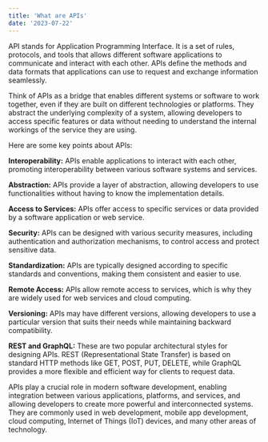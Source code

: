 ```yaml
---
title: 'What are APIs'
date: '2023-07-22'
---
```


API stands for Application Programming Interface. It is a set of rules, protocols, and tools that allows different software applications to communicate and interact with each other. APIs define the methods and data formats that applications can use to request and exchange information seamlessly.

Think of APIs as a bridge that enables different systems or software to work together, even if they are built on different technologies or platforms. They abstract the underlying complexity of a system, allowing developers to access specific features or data without needing to understand the internal workings of the service they are using.

Here are some key points about APIs:

**Interoperability:** APIs enable applications to interact with each other, promoting interoperability between various software systems and services.

**Abstraction:** APIs provide a layer of abstraction, allowing developers to use functionalities without having to know the implementation details.

**Access to Services:** APIs offer access to specific services or data provided by a software application or web service.

**Security:** APIs can be designed with various security measures, including authentication and authorization mechanisms, to control access and protect sensitive data.

**Standardization:** APIs are typically designed according to specific standards and conventions, making them consistent and easier to use.

**Remote Access:** APIs allow remote access to services, which is why they are widely used for web services and cloud computing.

**Versioning:** APIs may have different versions, allowing developers to use a particular version that suits their needs while maintaining backward compatibility.

**REST and GraphQL:** These are two popular architectural styles for designing APIs. REST (Representational State Transfer) is based on standard HTTP methods like GET, POST, PUT, DELETE, while GraphQL provides a more flexible and efficient way for clients to request data.

APIs play a crucial role in modern software development, enabling integration between various applications, platforms, and services, and allowing developers to create more powerful and interconnected systems. They are commonly used in web development, mobile app development, cloud computing, Internet of Things (IoT) devices, and many other areas of technology.